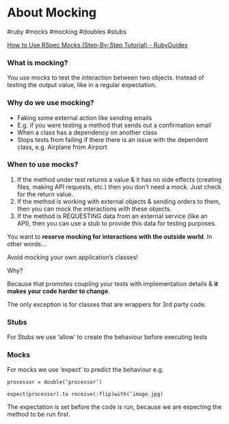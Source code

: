 # About Mocking
#ruby #mocks #mocking #doubles #stubs

[How to Use RSpec Mocks (Step-By-Step Tutorial) - RubyGuides](https://www.rubyguides.com/2018/10/rspec-mocks/)

### What is mocking?

You use mocks to test the interaction between two objects. Instead of testing the output value, like in a regular expectation.

### Why do we use mocking?

* Faking some external action like sending emails
* E.g. if you were testing a method that sends out a confirmation email
* When a class has a dependency on another class
* Stops tests from failing if there there is an issue with the dependent class, e.g. Airplane from Airport

### When to use mocks?

1. If the method under test returns a value & it has no side effects (creating files, making API requests, etc.) then you don’t need a mock. Just check for the return value.
2. If the method is working with external objects & sending orders to them, then you can mock the interactions with these objects.
3. If the method is REQUESTING data from an external service (like an API), then you can use a stub to provide this data for testing purposes.

You want to **reserve mocking for interactions with the outside world**.
In other words…

Avoid mocking your own application’s classes!

Why?

Because that promotes coupling your tests with implementation details & **it makes your code harder to change**.

The only exception is for classes that are wrappers for 3rd party code.

### Stubs

For Stubs we use ‘allow’ to create the behaviour before executing tests

### Mocks

For mocks we use ‘expect’ to predict the behaviour e.g. 

``` 
processor = double(‘processor’)

expect(processor).to receive(:flip)with(‘image.jpg)
```

The expectation is set before the code is run, because we are expecting the method to be run first.